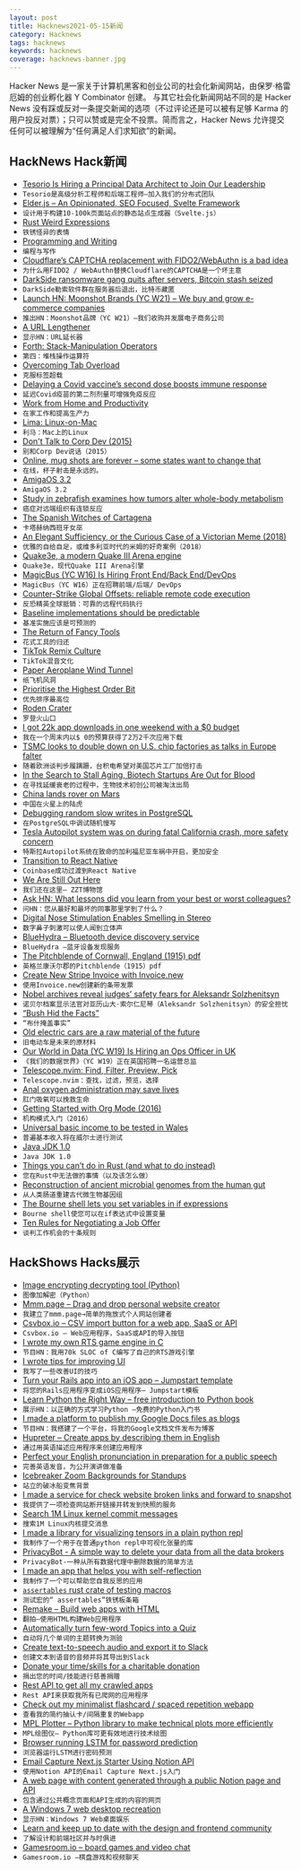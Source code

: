 ```yaml
---
layout: post
title: Hacknews2021-05-15新闻
category: Hacknews
tags: hacknews
keywords: hacknews
coverage: hacknews-banner.jpg
---
```


Hacker News 是一家关于计算机黑客和创业公司的社会化新闻网站，由保罗·格雷厄姆的创业孵化器 Y Combinator 创建。
与其它社会化新闻网站不同的是 Hacker News 没有踩或反对一条提交新闻的选项（不过评论还是可以被有足够 Karma 的用户投反对票）；只可以赞或是完全不投票。简而言之，Hacker News 允许提交任何可以被理解为“任何满足人们求知欲”的新闻。

## HackNews Hack新闻


- [Tesorio Is Hiring a Principal Data Architect to Join Our Leadership](https://www.tesorio.com/careers#job-openings)
- `Tesorio是高级分析工程师和后端工程师–加入我们的分布式团队`
- [Elder.js – An Opinionated, SEO Focused, Svelte Framework](https://elderguide.com/tech/elderjs/)
- `设计用于构建10-100k页面站点的静态站点生成器（Svelte.js）`
- [Rust Weird Expressions](https://github.com/rust-lang/rust/blob/master/src/test/ui/weird-exprs.rs)
- `铁锈怪异的表情`
- [Programming and Writing](http://antirez.com/news/135)
- `编程与写作`
- [Cloudflare’s CAPTCHA replacement with FIDO2/WebAuthn is a bad idea](https://herrjemand.medium.com/why-cloudflares-captcha-replacement-with-fido2-webauthn-is-a-really-bad-idea-d5487f6c7566)
- `为什么用FIDO2 / WebAuthn替换Cloudflare的CAPTCHA是一个坏主意`
- [DarkSide ransomware gang quits after servers, Bitcoin stash seized](https://krebsonsecurity.com/2021/05/darkside-ransomware-gang-quits-after-servers-bitcoin-stash-seized/)
- `DarkSide勒索软件群在服务器后退出，比特币藏匿`
- [Launch HN: Moonshot Brands (YC W21) – We buy and grow e-commerce companies](item?id=27154309)
- `推出HN：Moonshot品牌（YC W21）–我们收购并发展电子商务公司`
- [A URL Lengthener](https://aaa.aaaaaaaaaaaaaaaaaaaaaaaaaaaaaaaaaaaaaaaaaaaaaaaaaaaaaaaa.com/)
- `显示HN：URL延长器`
- [Forth: Stack-Manipulation Operators](https://www.forth.com/starting-forth/2-stack-manipulation-operators-arithmetic/)
- `第四：堆栈操作运算符`
- [Overcoming Tab Overload](https://www.scs.cmu.edu/news/overcoming-tab-overload)
- `克服标签超载`
- [Delaying a Covid vaccine’s second dose boosts immune response](https://www.nature.com/articles/d41586-021-01299-y)
- `延迟Covid疫苗的第二剂剂量可增强免疫反应`
- [Work from Home and Productivity](https://bfi.uchicago.edu/working-paper/2021-56/)
- `在家工作和提高生产力`
- [Lima: Linux-on-Mac](https://github.com/AkihiroSuda/lima/tree/master)
- `利马：Mac上的Linux`
- [Don't Talk to Corp Dev (2015)](http://www.paulgraham.com/corpdev.html)
- `别和Corp Dev说话（2015）`
- [Online, mug shots are forever – some states want to change that](https://news.yahoo.com/online-mug-shots-forever-states-181700675.html)
- `在线，杯子射击是永远的。`
- [AmigaOS 3.2](https://www.hyperion-entertainment.com/)
- `AmigaOS 3.2`
- [Study in zebrafish examines how tumors alter whole-body metabolism](https://source.wustl.edu/2021/05/cancer-has-ripple-effect-on-distant-tissues/)
- `癌症对远端组织有连锁反应`
- [The Spanish Witches of Cartagena](https://www.historytoday.com/miscellanies/spanish-witches-cartagena)
- `卡塔赫纳西班牙女巫`
- [An Elegant Sufficiency, or the Curious Case of a Victorian Meme (2018)](https://blogs.bl.uk/sound-and-vision/2018/04/an-elegant-sufficiency-or-the-curious-case-of-a-victorian-meme.html)
- `优雅的自给自足，或维多利亚时代的米姆的好奇案例（2018）`
- [Quake3e, a modern Quake III Arena engine](https://github.com/ec-/Quake3e)
- `Quake3e，现代Quake III Arena引擎`
- [MagicBus (YC W16) Is Hiring Front End/Back End/DevOps](item?id=27159629)
- `MagicBus（YC W16）正在招聘前端/后端/ DevOps`
- [Counter-Strike Global Offsets: reliable remote code execution](https://secret.club/2021/05/13/source-engine-rce-join.html)
- `反恐精英全球抵销：可靠的远程代码执行`
- [Baseline implementations should be predictable](https://pvk.ca/Blog/2021/05/14/baseline-implementations-should-be-predictable/)
- `基准实施应该是可预测的`
- [The Return of Fancy Tools](https://macwright.com/2021/03/16/return-of-fancy-tools.html)
- `花式工具的归还`
- [TikTok Remix Culture](https://twitter.com/Iameaschris/status/1391207396979007488)
- `TikTok混音文化`
- [Paper Aeroplane Wind Tunnel](http://jellyandmarshmallows.co.uk/blog/projects/paper-aeroplane-wind-tunnel/)
- `纸飞机风洞`
- [Prioritise the Highest Order Bit](https://commoncog.com/blog/highest-order-bit/)
- `优先排序最高位`
- [Roden Crater](https://rodencrater.com/)
- `罗登火山口`
- [I got 22k app downloads in one weekend with a $0 budget](https://jerseyfonseca.com/blogs/wewatchgrowth)
- `我在一个周末内以$ 0的预算获得了2万2千次应用下载`
- [TSMC looks to double down on U.S. chip factories as talks in Europe falter](https://www.reuters.com/technology/exclusive-tsmc-looks-double-down-us-chip-factories-talks-europe-falter-2021-05-14/)
- `随着欧洲谈判步履蹒跚，台积电希望对美国芯片工厂加倍打击`
- [In the Search to Stall Aging, Biotech Startups Are Out for Blood](https://www.smithsonianmag.com/innovation/in-search-to-stall-aging-biotech-startups-are-out-for-blood-180977728/)
- `在寻找延缓衰老的过程中，生物技术初创公司被淘汰出局`
- [China lands rover on Mars](https://www.bbc.com/news/science-environment-57122914)
- `中国在火星上的陆虎`
- [Debugging random slow writes in PostgreSQL](https://iamsafts.com/posts/postgres-gin-performance/)
- `在PostgreSQL中调试随机慢写`
- [Tesla Autopilot system was on during fatal California crash, more safety concern](https://www.washingtonpost.com/technology/2021/05/14/tesla-california-autopilot-crash/)
- `特斯拉Autopilot系统在致命的加利福尼亚车祸中开启，更加安全`
- [Transition to React Native](https://blog.coinbase.com/announcing-coinbases-successful-transition-to-react-native-af4c591df971)
- `Coinbase成功过渡到React Native`
- [We Are Still Out Here](https://museumofzzt.com/article/494/we-are-still-out-here)
- `我们还在这里– ZZT博物馆`
- [Ask HN: What lessons did you learn from your best or worst colleagues?](item?id=27161901)
- `问HN：您从最好和最坏的同事那里学到了什么？`
- [Digital Nose Stimulation Enables Smelling in Stereo](https://spectrum.ieee.org/tech-talk/biomedical/bionics/digital-nose-stimulation-enables-smelling-in-stereo)
- `数字鼻子刺激可以使人闻到立体声`
- [BlueHydra – Bluetooth device discovery service](https://github.com/pwnieexpress/blue_hydra)
- `BlueHydra –蓝牙设备发现服务`
- [The Pitchblende of Cornwall, England (1915) pdf](https://www.aditnow.co.uk/documents/RESUGGA-Mine/South-Terras.pdf)
- `英格兰康沃尔郡的Pitchblende（1915）pdf`
- [Create New Stripe Invoice with Invoice.new](http://Invoice.new)
- `使用Invoice.new创建新的条带发票`
- [Nobel archives reveal judges’ safety fears for Aleksandr Solzhenitsyn](https://www.theguardian.com/books/2021/may/14/nobel-archives-reveal-judges-safety-fears-for-aleksandr-solzhenitsyn)
- `诺贝尔档案显示法官对亚历山大·索尔仁尼琴（Aleksandr Solzhenitsyn）的安全担忧`
- [“Bush Hid the Facts”](https://en.wikipedia.org/wiki/Bush_hid_the_facts)
- `“布什掩盖事实”`
- [Old electric cars are a raw material of the future](https://www.economist.com/science-and-technology/2021/05/13/old-electric-cars-are-a-raw-material-of-the-future)
- `旧电动车是未来的原材料`
- [Our World in Data (YC W19) Is Hiring an Ops Officer in UK](https://www.ycombinator.com/companies/our-world-in-data/jobs/3ksDjfJ-operations-officer)
- `《我们的数据世界》（YC W19）正在英国招聘一名运营总监`
- [Telescope.nvim: Find, Filter, Preview, Pick](https://github.com/nvim-telescope/telescope.nvim)
- `Telescope.nvim：查找，过滤，预览，选择`
- [Anal oxygen administration may save lives](https://www.economist.com/science-and-technology/2021/05/14/anal-oxygen-administration-may-save-lives)
- `肛门吸氧可以挽救生命`
- [Getting Started with Org Mode (2016)](https://www.youtube.com/watch?v=SzA2YODtgK4)
- `机构模式入门（2016）`
- [Universal basic income to be tested in Wales](https://www.bbc.co.uk/news/uk-wales-politics-57120354)
- `普遍基本收入将在威尔士进行测试`
- [Java JDK 1.0](https://github.com/ufuu/JDK10)
- `Java JDK 1.0`
- [Things you can’t do in Rust (and what to do instead)](https://blog.logrocket.com/what-you-cant-do-in-rust-and-what-to-do-instead/)
- `您在Rust中无法做的事情（以及该怎么做）`
- [Reconstruction of ancient microbial genomes from the human gut](https://www.nature.com/articles/s41586-021-03532-0)
- `从人类肠道重建古代微生物基因组`
- [The Bourne shell lets you set variables in if expressions](https://utcc.utoronto.ca/~cks/space/blog/programming/BourneIfCanSetVars)
- `Bourne shell使您可以在if表达式中设置变量`
- [Ten Rules for Negotiating a Job Offer](https://haseebq.com/my-ten-rules-for-negotiating-a-job-offer/)
- `谈判工作机会的十条规则`


## HackShows Hacks展示

- [ Image encrypting decrypting tool (Python)](https://github.com/s3nh/img-cryptor)
- `图像加解密（Python）`
- [ Mmm.page – Drag and drop personal website creator](https://build.mmm.page)
- `我建立了mmm.page→简单的拖放式个人网站创建者`
- [ Csvbox.io – CSV import button for a web app, SaaS or API](https://csvbox.io)
- `Csvbox.io – Web应用程序，SaaS或API的导入按钮`
- [ I wrote my own RTS game engine in C](https://github.com/eduard-permyakov/permafrost-engine)
- `节目HN：我用70k SLOC of C编写了自己的RTS游戏引擎`
- [ I wrote tips for improving UI](https://fifty.user-interface.io/)
- `我写了一些改善UI的技巧`
- [ Turn your Rails app into an iOS app – Jumpstart template](https://jumpstartrails.com/ios)
- `将您的Rails应用程序变成iOS应用程序– Jumpstart模板`
- [ Learn Python the Right Way – free introduction to Python book](https://learnpythontherightway.com)
- `展示HN：以正确的方式学习Python –免费的Python入门书`
- [ I made a platform to publish my Google Docs files as blogs](https://hexo.press)
- `节目HN：我搭建了一个平台，将我的Google文档文件发布为博客`
- [ Hupreter – Create apps by describing them in English](item?id=27142897)
- `通过用英语描述应用程序来创建应用程序`
- [ Perfect your English pronunciation in preparation for a public speech](https://recognizedpronunciation.com)
- `完善英语发音，为公开演讲做准备`
- [ Icebreaker Zoom Backgrounds for Standups](https://www.bored.social/icebreaker-zoom-backgrounds)
- `站立的破冰船变焦背景`
- [ I made a service for check website broken links and forward to snapshot](https://urlfreezer.com)
- `我提供了一项检查网站断开链接并转发到快照的服务`
- [ Search 1M Linux kernel commit messages](https://linux-commits-search.typesense.org/)
- `搜索1M Linux内核提交消息`
- [ I made a library for visualizing tensors in a plain python repl](https://github.com/shawwn/sparkvis)
- `我制作了一个用于在普通python repl中可视化张量的库`
- [ PrivacyBot - A simple way to delete your data from all the data brokers](https://privacybot.io/)
- `PrivacyBot-一种从所有数据代理中删除数据的简单方法`
- [ I made an app that helps you with self-reflection](item?id=27146742)
- `我制作了一个可以帮助您自我反思的应用`
- [ `assertables` rust crate of testing macros](https://github.com/sixarm/assertables-rust-crate)
- `测试宏的“ assertables”铁锈板条箱`
- [ Remake – Build web apps with HTML](https://remaketheweb.com/)
- `翻拍–使用HTML构建Web应用程序`
- [ Automatically turn few-word Topics into a Quiz](https://www.revision.ai/quiz?v)
- `自动将几个单词的主题转换为测验`
- [ Create text-to-speech audio and export it to Slack](https://docs.api.audio/docs/create-an-audio-message-and-share-it-on-slack)
- `创建文本到语音的音频并将其导出到Slack`
- [ Donate your time/skills for a charitable donation](https://onehumanrace.io)
- `捐出您的时间/技能进行慈善捐赠`
- [ Rest API to get all my crawled apps](https://ideasfilter.com/?page=api)
- `Rest API来获取我所有已爬网的应用程序`
- [ Check out my minimalist flashcard / spaced repetition webapp](https://memordo.com/m/123)
- `查看我的简约抽认卡/间隔重复的Webapp`
- [ MPL Plotter – Python library to make technical plots more efficiently](https://github.com/antonlopezr/mpl_plotter)
- `MPL绘图仪– Python库可更有效地进行技术绘图`
- [ Browser running LSTM for password prediction](https://www.qwertycards.com/passwords/passwords.html)
- `浏览器运行LSTM进行密码预测`
- [ Email Capture Next.js Starter Using Notion API](https://github.com/btahir/notion-capture)
- `使用Notion API的Email Capture Next.js入门`
- [ A web page with content generated through a public Notion page and API](https://series.slice.so/playground)
- `包含通过公共概念页面和API生成的内容的网页`
- [ A Windows 7 web desktop recreation](https://desk.glitchy.website)
- `显示HN：Windows 7 Web桌面娱乐`
- [ Learn and keep up to date with the design and frontend community](https://getmabel.app/)
- `了解设计和前端社区并与时俱进`
- [ Gamesroom.io – board games and video chat](https://gamesroom.io)
- `Gamesroom.io –棋盘游戏和视频聊天`

